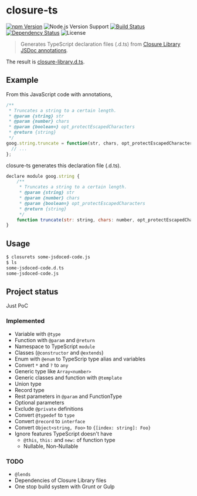 # closure-ts

[![npm Version][npm-image]][npm-url]
![Node.js Version Support][node-version]
[![Build Status](https://travis-ci.org/teppeis/closure-ts.svg?branch=master)](https://travis-ci.org/teppeis/closure-ts)
[![Dependency Status][deps-image]][deps-url]
![License][license]

> Generates TypeScript declaration files (.d.ts) from [Closure Library JSDoc annotations](https://developers.google.com/closure/compiler/docs/js-for-compiler).

The result is [closure-library.d.ts](https://github.com/teppeis/closure-library.d.ts 'teppeis/closure-library.d.ts').

## Example

From this JavaScript code with annotations,

```javascript
/**
 * Truncates a string to a certain length.
 * @param {string} str
 * @param {number} chars
 * @param {boolean=} opt_protectEscapedCharacters
 * @return {string}
 */
goog.string.truncate = function(str, chars, opt_protectEscapedCharacters) {
  // ...
};
```

closure-ts generates this declaration file (.d.ts).

```javascript
declare module goog.string {
    /**
     * Truncates a string to a certain length.
     * @param {string} str
     * @param {number} chars
     * @param {boolean=} opt_protectEscapedCharacters
     * @return {string}
     */
    function truncate(str: string, chars: number, opt_protectEscapedCharacters?: boolean): string;
}
```

## Usage

```bash
$ closurets some-jsdoced-code.js
$ ls
some-jsdoced-code.d.ts
some-jsdoced-code.js
```

## Project status

Just PoC

### Implemented

- Variable with `@type`
- Function with `@param` and `@return`
- Namespace to TypeScript `module`
- Classes (`@constructor` and `@extends`)
- Enum with `@enum` to TypeScrip type alias and variables
- Convert `*` and `?` to `any`
- Generic type like `Array<number>`
- Generic classes and function with `@template`
- Union type
- Record type
- Rest parameters in `@param` and FunctionType
- Optional parameters
- Exclude `@private` definitions
- Convert `@typedef` to `type`
- Convert `@record` to `interface`
- Convert `Object<string, Foo>` to `{[index: string]: Foo}`
- Ignore features TypeScript doesn't have
  - `@this`, `this:` and `new:` of function type
  - Nullable, Non-Nullable

### TODO

- `@lends`
- Dependencies of Closure Library files
- One stop build system with Grunt or Gulp

[npm-image]: https://img.shields.io/npm/v/closure-ts.svg
[npm-url]: https://npmjs.org/package/closure-ts
[npm-downloads-image]: https://img.shields.io/npm/dm/closure-ts.svg
[deps-image]: https://img.shields.io/david/teppeis/closure-ts.svg
[deps-url]: https://david-dm.org/teppeis/closure-ts
[node-version]: https://img.shields.io/badge/Node.js%20support-v8,v10,v11-brightgreen.svg
[license]: https://img.shields.io/npm/l/closure-ts.svg
